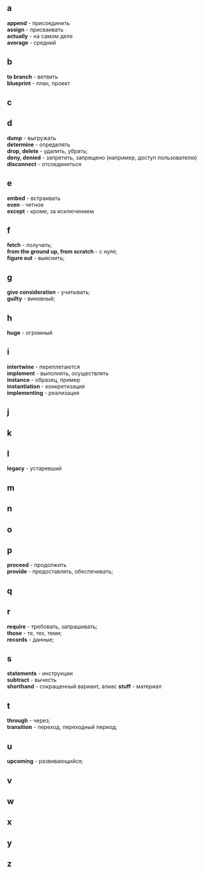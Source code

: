 ## a
**append** - присоединить   
**assign** - присваивать    
**actually** - на самом деле    
**average** - средний  

## b
**to branch** - ветвить  
**blueprint** - план, проект

## c


## d
**dump** - выгружать  
**determine** - определять  
**drop, delete** - удалить, убрать;   
**deny, denied** - запретить, запрещено (например, доступ пользователю)  
**disconnect** - отсоединиться  

## e
**embed** - встраивать  
**even** - четное  
**except** - кроме, за исключением

## f
**fetch** - получать;  
**from the ground up, from scratch**  - с нуля;  
**figure out** - выяснить;

## g 
**give consideration** - учитывать;  
**guilty** - виновный;

## h  
**huge** - огромный  

## i
**intertwine** - переплетаются  
**implement** - выполнять, осуществлять  
**instance** - образец, пример  
**instantiation** - конкретизация  
**implementing** - реализация  

## j  

## k  

## l
**legacy** - устаревший  

## m  

## n  

## o  

## p
**proceed** - продолжить  
**provide** - предоставлять, обеспечивать;  

## q  

## r
**require** - требовать, запрашивать;  
**those** - те, тех, теми;  
**records** - данные;

## s
**statements** - инструкции    
**subtract** - вычесть  
**shorthand** - сокращенный вариант, алиас 
**stuff** - материал  

## t
**through** - через;  
**transition** - переход, переходный период;  

## u
**upcoming** - развивающийся;  

## v  

## w  

## x  

## y  

## z
